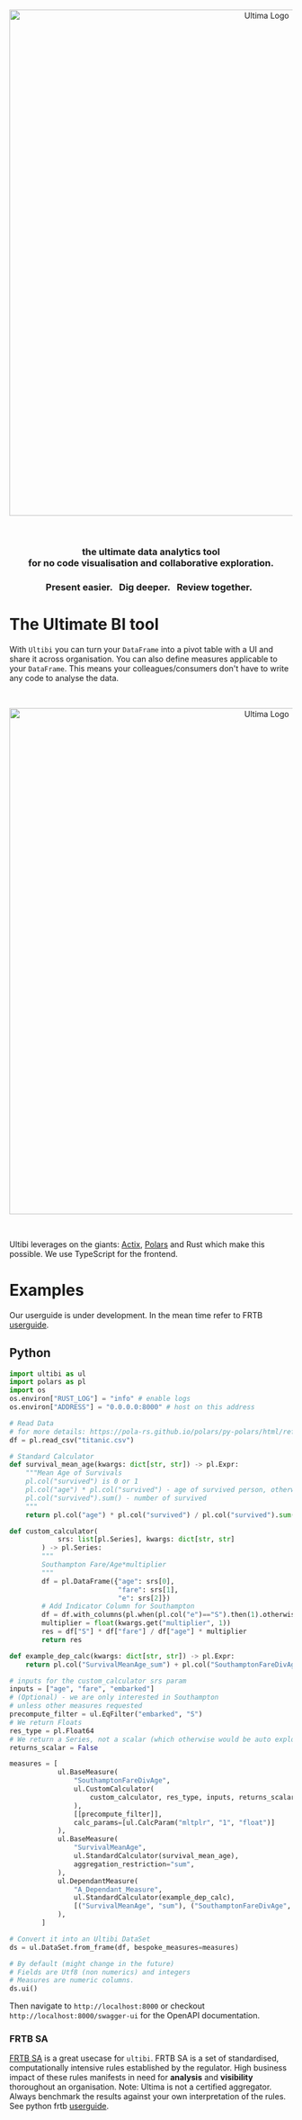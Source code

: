 <br>

<p align="center">
    <a href="https://ultimabi.uk/" target="_blank">
    <img width="900" src="https://ultima-bi.s3.eu-west-2.amazonaws.com/imgs/logo.png" alt="Ultima Logo">
    </a>
</p>
<br>

<h3 align="center">the ultimate data analytics tool <br> for no code visualisation and collaborative exploration.</h3>

<h3 align="center">Present easier. &nbsp; Dig deeper. &nbsp; Review together. &nbsp;</h3>

# The Ultimate BI tool
With `Ultibi` you can turn your `DataFrame` into a pivot table with a UI and share it across organisation. You can also define measures applicable to your `DataFrame`.  This means your colleagues/consumers don't have to write any code to analyse the data.

<br>

<p align="center">
    <a href="https://frtb.demo.ultimabi.uk/" target="_blank">
    <img width="900" src="https://ultima-bi.s3.eu-west-2.amazonaws.com/imgs/titanic_gif.gif" alt="Ultima Logo">
    </a>
</p>

<br>

Ultibi leverages on the giants: [Actix](https://github.com/actix/actix-web), [Polars](https://github.com/pola-rs/polars) and Rust which make this possible. We use TypeScript for the frontend.

# Examples

Our userguide is under development.
In the mean time refer to FRTB [userguide](https://ultimabi.uk/ultibi-frtb-book/).

## Python

```python
import ultibi as ul
import polars as pl
import os
os.environ["RUST_LOG"] = "info" # enable logs
os.environ["ADDRESS"] = "0.0.0.0:8000" # host on this address

# Read Data
# for more details: https://pola-rs.github.io/polars/py-polars/html/reference/api/polars.read_csv.html
df = pl.read_csv("titanic.csv")

# Standard Calculator
def survival_mean_age(kwargs: dict[str, str]) -> pl.Expr:
    """Mean Age of Survivals
    pl.col("survived") is 0 or 1
    pl.col("age") * pl.col("survived") - age of survived person, otherwise 0
    pl.col("survived").sum() - number of survived
    """
    return pl.col("age") * pl.col("survived") / pl.col("survived").sum()

def custom_calculator(
            srs: list[pl.Series], kwargs: dict[str, str]
        ) -> pl.Series:
        """
        Southampton Fare/Age*multiplier
        """
        df = pl.DataFrame({"age": srs[0], 
                           "fare": srs[1], 
                           "e": srs[2]}) 
        # Add Indicator Column for Southampton
        df = df.with_columns(pl.when(pl.col("e")=="S").then(1).otherwise(0).alias("S")) 
        multiplier = float(kwargs.get("multiplier", 1))
        res = df["S"] * df["fare"] / df["age"] * multiplier
        return res

def example_dep_calc(kwargs: dict[str, str]) -> pl.Expr:
    return pl.col("SurvivalMeanAge_sum") + pl.col("SouthamptonFareDivAge_sum")

# inputs for the custom_calculator srs param
inputs = ["age", "fare", "embarked"]
# (Optional) - we are only interested in Southampton
# unless other measures requested
precompute_filter = ul.EqFilter("embarked", "S")
# We return Floats
res_type = pl.Float64
# We return a Series, not a scalar (which otherwise would be auto exploded)
returns_scalar = False

measures = [
            ul.BaseMeasure(
                "SouthamptonFareDivAge",
                ul.CustomCalculator(
                    custom_calculator, res_type, inputs, returns_scalar
                ),
                [[precompute_filter]],
                calc_params=[ul.CalcParam("mltplr", "1", "float")]
            ),
            ul.BaseMeasure(
                "SurvivalMeanAge",
                ul.StandardCalculator(survival_mean_age),
                aggregation_restriction="sum",
            ),
            ul.DependantMeasure(
                "A_Dependant_Measure",
                ul.StandardCalculator(example_dep_calc),
                [("SurvivalMeanAge", "sum"), ("SouthamptonFareDivAge", "sum")],
            ),
        ]

# Convert it into an Ultibi DataSet
ds = ul.DataSet.from_frame(df, bespoke_measures=measures)

# By default (might change in the future)
# Fields are Utf8 (non numerics) and integers
# Measures are numeric columns.
ds.ui() 
```

Then navigate to `http://localhost:8000` or checkout `http://localhost:8000/swagger-ui` for the OpenAPI documentation.

### FRTB SA
[FRTB SA](https://en.wikipedia.org/wiki/Fundamental_Review_of_the_Trading_Book) is a great usecase for `ultibi`. FRTB SA is a set of standardised, computationally intensive rules established by the regulator. High business impact of these rules manifests in need for **analysis** and **visibility** thoroughout an organisation. Note: Ultima is not a certified aggregator. Always benchmark the results against your own interpretation of the rules.
See python frtb [userguide](https://ultimabi.uk/ultibi-frtb-book/).